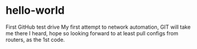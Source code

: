 # hello-world
First GitHub test drive
My first attempt to  network automation, GIT will take me there I heard, hope so looking forward to at least pull configs from routers, as the 1st code.  
